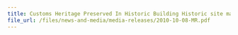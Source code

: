 ```yaml
---
title: Customs Heritage Preserved In Historic Building Historic site marker for former Custom House 
file_url: /files/news-and-media/media-releases/2010-10-08-MR.pdf
---
```

